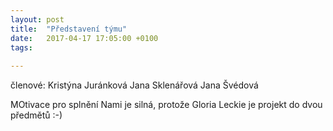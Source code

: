 ```yaml
---
layout: post
title:  "Představení týmu"
date:   2017-04-17 17:05:00 +0100
tags: 
    
---
```


členové:
Kristýna Juránková 
Jana Sklenářová
Jana Švédová

MOtivace pro splnění Nami je silná, protože Gloria Leckie je projekt do dvou předmětů :-)